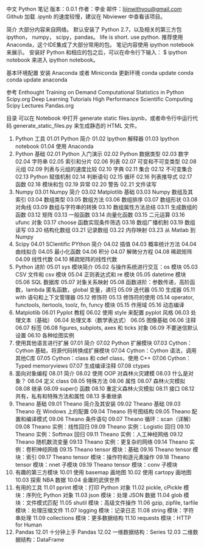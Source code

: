 
中文 Python 笔记
版本：0.0.1
作者：李金
邮件：lijinwithyou@gmail.com
Github 加载 .ipynb 的速度较慢，建议在 Nbviewer 中查看该项目。

简介
大部分内容来自网络。
默认安装了 Python 2.7，以及相关的第三方包 ipython， numpy， scipy，pandas。
life is short. use python.
推荐使用 Anaconda，这个IDE集成了大部分常用的包。
笔记内容使用 ipython notebook 来展示。
安装好 Python 和相应的包之后，可以在命令行下输入：
$ ipython notebook
来进入 ipython notebook。

基本环境配置
安装 Anaconda 或者 Miniconda
更新环境
conda update conda
conda update anaconda

参考
Enthought Training on Demand
Computational Statistics in Python
Scipy.org
Deep Learning Tutorials
High Performance Scientific Computing
Scipy Lectures
Pandas.org

目录
可以在 Notebook 中打开 generate static files.ipynb，或者命令行中运行代码 generate_static_files.py 来生成静态的 HTML 文件。

01. Python 工具 
01.01 Python 简介
01.02 Ipython 解释器
01.03 Ipython notebook
01.04 使用 Anaconda
02. Python 基础 
02.01 Python 入门演示
02.02 Python 数据类型
02.03 数字
02.04 字符串
02.05 索引和分片
02.06 列表
02.07 可变和不可变类型
02.08 元组
02.09 列表与元组的速度比较
02.10 字典
02.11 集合
02.12 不可变集合
02.13 Python 赋值机制
02.14 判断语句
02.15 循环
02.16 列表推导式
02.17 函数
02.18 模块和包
02.19 异常
02.20 警告
02.21 文件读写
03. Numpy 
03.01 Numpy 简介
03.02 Matplotlib 基础
03.03 Numpy 数组及其索引
03.04 数组类型
03.05 数组方法
03.06 数组排序
03.07 数组形状
03.08 对角线
03.09 数组与字符串的转换
03.10 数组属性方法总结
03.11 生成数组的函数
03.12 矩阵
03.13 一般函数
03.14 向量化函数
03.15 二元运算
03.16 ufunc 对象
03.17 choose 函数实现条件筛选
03.18 数组广播机制
03.19 数组读写
03.20 结构化数组
03.21 记录数组
03.22 内存映射
03.23 从 Matlab 到 Numpy
04. Scipy 
04.01 SCIentific PYthon 简介
04.02 插值
04.03 概率统计方法
04.04 曲线拟合
04.05 最小化函数
04.06 积分
04.07 解微分方程
04.08 稀疏矩阵
04.09 线性代数
04.10 稀疏矩阵的线性代数
05. Python 进阶 
05.01 sys 模块简介
05.02 与操作系统进行交互：os 模块
05.03 CSV 文件和 csv 模块
05.04 正则表达式和 re 模块
05.05 datetime 模块
05.06 SQL 数据库
05.07 对象关系映射
05.08 函数进阶：参数传递，高阶函数，lambda 匿名函数，global 变量，递归
05.09 迭代器
05.10 生成器
05.11 with 语句和上下文管理器
05.12 修饰符
05.13 修饰符的使用
05.14 operator, functools, itertools, toolz, fn, funcy 模块
05.15 作用域
05.16 动态编译
06. Matplotlib 
06.01 Pyplot 教程
06.02 使用 style 来配置 pyplot 风格
06.03 处理文本（基础）
06.04 处理文本（数学表达式）
06.05 图像基础
06.06 注释
06.07 标签
06.08 figures, subplots, axes 和 ticks 对象
06.09 不要迷信默认设置
06.10 各种绘图实例
07. 使用其他语言进行扩展 
07.01 简介
07.02 Python 扩展模块
07.03 Cython：Cython 基础，将源代码转换成扩展模块
07.04 Cython：Cython 语法，调用其他C库
07.05 Cython：class 和 cdef class，使用 C++
07.06 Cython：Typed memoryviews
07.07 生成编译注释
07.08 ctypes
08. 面向对象编程 
08.01 简介
08.02 使用 OOP 对森林火灾建模
08.03 什么是对象？
08.04 定义 class
08.05 特殊方法
08.06 属性
08.07 森林火灾模拟
08.08 继承
08.09 super() 函数
08.10 重定义森林火灾模拟
08.11 接口
08.12 共有，私有和特殊方法和属性
08.13 多重继承
09. Theano 基础 
09.01 Theano 简介及其安装
09.02 Theano 基础
09.03 Theano 在 Windows 上的配置
09.04 Theano 符号图结构
09.05 Theano 配置和编译模式
09.06 Theano 条件语句
09.07 Theano 循环：scan（详解）
09.08 Theano 实例：线性回归
09.09 Theano 实例：Logistic 回归
09.10 Theano 实例：Softmax 回归
09.11 Theano 实例：人工神经网络
09.12 Theano 随机数流变量
09.13 Theano 实例：更复杂的网络
09.14 Theano 实例：卷积神经网络
09.15 Theano tensor 模块：基础
09.16 Theano tensor 模块：索引
09.17 Theano tensor 模块：操作符和逐元素操作
09.18 Theano tensor 模块：nnet 子模块
09.19 Theano tensor 模块：conv 子模块
10. 有趣的第三方模块 
10.01 使用 basemap 画地图
10.02 使用 cartopy 画地图
10.03 探索 NBA 数据
10.04 金庸的武侠世界
11. 有用的工具 
11.01 pprint 模块：打印 Python 对象
11.02 pickle, cPickle 模块：序列化 Python 对象
11.03 json 模块：处理 JSON 数据
11.04 glob 模块：文件模式匹配
11.05 shutil 模块：高级文件操作
11.06 gzip, zipfile, tarfile 模块：处理压缩文件
11.07 logging 模块：记录日志
11.08 string 模块：字符串处理
11.09 collections 模块：更多数据结构
11.10 requests 模块：HTTP for Human
12. Pandas 
12.01 十分钟上手 Pandas
12.02 一维数据结构：Series
12.03 二维数据结构：DataFrame
